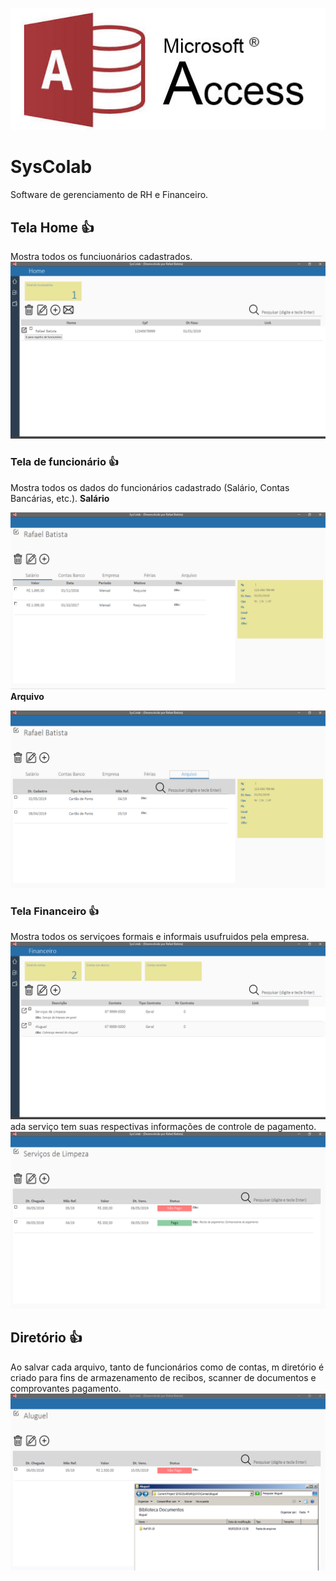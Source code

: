 ![Logo](https://github.com/rafaelbatistaroque/SysColab/blob/master/SYSCOLAB/img/MsAccessLogo.jpg)
# SysColab
Software de gerenciamento de RH e Financeiro.

## Tela Home :+1:
Mostra todos os funciuonários cadastrados.
![telaHome](https://github.com/rafaelbatistaroque/SysColab/blob/master/SYSCOLAB/img/Slide1.PNG)

### Tela de funcionário :+1:
Mostra todos os dados do funcionários cadastrado (Salário, Contas Bancárias, etc.).
**Salário**

![telaFuncionario](https://github.com/rafaelbatistaroque/SysColab/blob/master/SYSCOLAB/img/Slide2.PNG)
**Arquivo**

![telaFuncionario](https://github.com/rafaelbatistaroque/SysColab/blob/master/SYSCOLAB/img/Slide3.PNG)

### Tela Financeiro :+1:
Mostra todos os serviçoes formais e informais usufruidos pela empresa.
![telaFuncionario](https://github.com/rafaelbatistaroque/SysColab/blob/master/SYSCOLAB/img/Slide4.PNG)
ada serviço tem suas respectivas informações de controle de pagamento.
![telaFuncionario](https://github.com/rafaelbatistaroque/SysColab/blob/master/SYSCOLAB/img/Slide5.PNG)

## Diretório :+1:
Ao salvar cada arquivo, tanto de funcionários como de contas, m diretório é criado para fins de armazenamento de recibos, scanner de documentos e comprovantes pagamento.
![telaFuncionario](https://github.com/rafaelbatistaroque/SysColab/blob/master/SYSCOLAB/img/Slide6.PNG)
